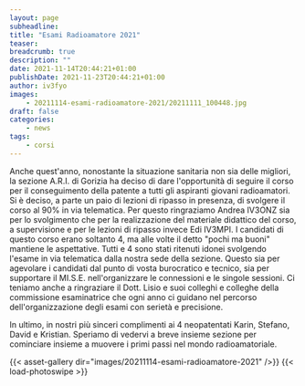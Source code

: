 ```yaml
---
layout: page
subheadline:
title: "Esami Radioamatore 2021"
teaser:
breadcrumb: true
description: ""
date: 2021-11-14T20:44:21+01:00
publishDate: 2021-11-23T20:44:21+01:00
author: iv3fyo
images:
    - 20211114-esami-radioamatore-2021/20211111_100448.jpg
draft: false
categories:
    - news
tags:
    - corsi
---
```


Anche quest'anno, nonostante la situazione sanitaria non sia delle migliori, la sezione A.R.I. di Gorizia ha deciso di
dare l'opportunità di seguire il corso per il conseguimento della patente a tutti gli aspiranti giovani radioamatori.
Si è deciso, a parte un paio di lezioni di ripasso in presenza, di svolgere il corso al 90% in via telematica. Per questo
ringraziamo Andrea IV3ONZ sia per lo svolgimento che per la realizzazione del materiale didattico del corso, a
supervisione e per le lezioni di ripasso invece Edi IV3MPI. I candidati di questo corso erano soltanto 4, ma alle volte
il detto "pochi ma buoni" mantiene le aspettative. Tutti e 4 sono stati ritenuti idonei svolgendo l'esame in via
telematica dalla nostra sede della sezione. Questo sia per agevolare i candidati dal punto di vosta burocratico e tecnico,
sia per supportare il MI.S.E. nell'organizzare le connessioni e le singole sessioni. Ci teniamo anche a ringraziare il
Dott. Lisio e suoi colleghi e colleghe della commissione esaminatrice che ogni anno ci guidano nel percorso
dell'organizzazione degli esami con serietà e precisione.

In ultimo, in nostri più sinceri complimenti ai 4 neopatentati Karin, Stefano, David e Kristian. Speriamo di vedervi
a breve insieme sezione per cominciare insieme a muovere i primi passi nel mondo radioamatoriale.

{{< asset-gallery dir="images/20211114-esami-radioamatore-2021" />}}
{{< load-photoswipe >}}

